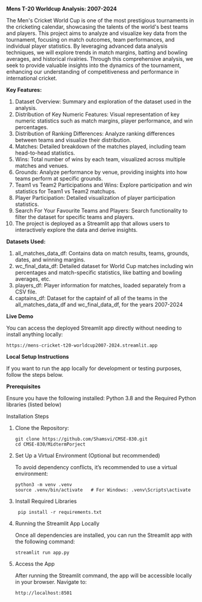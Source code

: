 **Mens T-20 Worldcup Analysis: 2007-2024**

The Men's Cricket World Cup is one of the most prestigious tournaments in the cricketing calendar, showcasing the talents of the world's best teams and players. This project aims to analyze and visualize key data from the tournament, focusing on match outcomes, team performances, and individual player statistics. By leveraging advanced data analysis techniques, we will explore trends in match margins, batting and bowling averages, and historical rivalries. Through this comprehensive analysis, we seek to provide valuable insights into the dynamics of the tournament, enhancing our understanding of competitiveness and performance in international cricket.

**Key Features:**
1.  Dataset Overview: Summary and exploration of the dataset used in the analysis.
2.  Distribution of Key Numeric Features: Visual representation of key numeric statistics such as match margins, player performance, and win percentages.
3.  Distribution of Ranking Differences: Analyze ranking differences between teams and visualize their distribution.
4.  Matches: Detailed breakdown of the matches played, including team head-to-head statistics.
5.  Wins: Total number of wins by each team, visualized across multiple matches and venues.
6.  Grounds: Analyze performance by venue, providing insights into how teams perform at specific grounds.
7.  Team1 vs Team2 Participations and Wins: Explore participation and win statistics for Team1 vs Team2 matchups.
8.  Player Participation: Detailed visualization of player participation statistics.
9.  Search For Your Favourite Teams and Players: Search functionality to filter the dataset for specific teams and players.
10. The project is deployed as a Streamlit app that allows users to interactively explore the data and derive insights.

**Datasets Used:**
1. all_matches_data_df: Contains data on match results, teams, grounds, dates, and winning margins.
2. wc_final_data_df: Detailed dataset for World Cup matches including win percentages and match-specific statistics, like batting and bowling averages, etc.
3. players_df: Player information for matches, loaded separately from a CSV file.
4. captains_df: Dataset for the captainf of all of the teams in the all_matches_data_df and wc_final_data_df, for the years 2007-2024
    
**Live Demo**

You can access the deployed Streamlit app directly without needing to install anything locally:
````
https://mens-cricket-t20-worldcup2007-2024.streamlit.app
`````

**Local Setup Instructions**

If you want to run the app locally for development or testing purposes, follow the steps below.

**Prerequisites**

Ensure you have the following installed:
      Python 3.8 and the Required Python libraries (listed below)
    
Installation Steps
1. Clone the Repository:
   `````
   git clone https://github.com/Shamsvi/CMSE-830.git
   cd CMSE-830/MidtermPorject

2. Set Up a Virtual Environment (Optional but recommended)

   To avoid dependency conflicts, it’s recommended to use a virtual environment:
   ````
   python3 -m venv .venv
   source .venv/bin/activate   # For Windows: .venv\Scripts\activate
4. Install Required Libraries
   ````
    pip install -r requirements.txt
5. Running the Streamlit App Locally

    Once all dependencies are installed, you can run the Streamlit app with the following command:
   `````
   streamlit run app.py
7. Access the App

    After running the Streamlit command, the app will be accessible locally in your browser. Navigate to:
    `````
    http://localhost:8501
    `````

